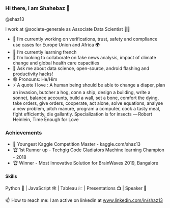 ### Hi there, I am Shahebaz 👋

@shaz13

I work at @societe-generale as Associate Data Scientist 👨‍💻

- 🔭 I’m currently working on verifications, trust, safety and compliance use cases for Europe Union and Africa 🌍 
- 🌱 I’m currently learning french 
- 👯 I’m looking to collaborate on fake news analysis, impact of climate change and global health care capacities 
- 💬 Ask me about data science, open-source, android flashing and productivity hacks!
- 😄 Pronouns: He/Him
- ⚡ A quote I love : A human being should be able to change a diaper, plan an invasion, butcher a hog, conn a ship, design a building, write a sonnet, balance accounts, build a wall, set a bone, comfort the dying, take orders, give orders, cooperate, act alone, solve equations, analyse a new problem, pitch manure, program a computer, cook a tasty meal, fight efficiently, die gallantly. Specialization is for insects — Robert Heinlein, Time Enough for Love

### Achievements
- 🏅 Youngest Kaggle Competition Master - kaggle.com/shaz13
- 🏆 1st Runner up - Techgig Code Gladiators Machine learning Champion - 2018
- 🏆 Winner - Most Innovative Solution for BrainWaves 2019, Bangalore

#### Skills
Python 🐍 | JavaScript 🕸 | Tableau 💹 | Presentations 📺 | Speaker 🕺



📫 How to reach me: I am active on linkedin at www.linkedin.com/in/shaz13
